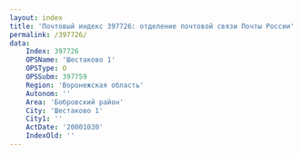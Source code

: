 ```yaml
---
layout: index
title: 'Почтовый индекс 397726: отделение почтовой связи Почты России'
permalink: /397726/
data:
    Index: 397726
    OPSName: 'Шестаково 1'
    OPSType: О
    OPSSubm: 397759
    Region: 'Воронежская область'
    Autonom: ''
    Area: 'Бобровский район'
    City: 'Шестаково 1'
    City1: ''
    ActDate: '20001030'
    IndexOld: ''
---
```

